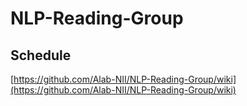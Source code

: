 # NLP-Reading-Group

## Schedule
[https://github.com/Alab-NII/NLP-Reading-Group/wiki](https://github.com/Alab-NII/NLP-Reading-Group/wiki)

